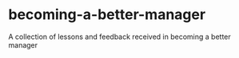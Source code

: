 # becoming-a-better-manager
A collection of lessons and feedback received in becoming a better manager
